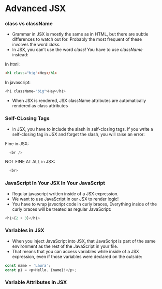 # Advanced JSX

### class vs className
- Grammar in JSX is mostly the same as in HTML, but there are subtle differences to watch out for. Probably the most frequent of these involves the word _class_.
- In JSX, you can’t use the word _class_! You have to use _className_ instead:

In html:
```html
<h1 class="big">Hey</h1>
```

In javascript:
```javascript
<h1 className="big">Hey</h1>
```

- When JSX is rendered, JSX className attributes are automatically rendered as class attributes

### Self-CLosing Tags
- In JSX, you have to include the slash in self-closing tags. If you write a self-closing tag in JSX and forget the slash, you will raise an error:

Fine in JSX:
```javascript
  <br />
```
NOT FINE AT ALL in JSX:
```javascript
  <br>
```

### JavaScript In Your JSX In Your JavaScript

- Regular javascript written inside of a JSX expression.
- We want to use JavaScript in our JSX to render logic!
- You have to wrap javscript code in curly braces, Everything inside of the curly braces will be treated as regular JavaScript:

```javascript
<h1>{2 + 3}</h1>
```

### Variables in JSX

- When you inject JavaScript into JSX, that JavaScript is part of the same environment as the rest of the JavaScript in your file.
- That means that you can access variables while inside of a JSX expression, even if those variables were declared on the outside:

```javascript
const name = 'Laura';
const p1 = <p>Hello, {name}!</p>;
```

### Variable Attributes in JSX




